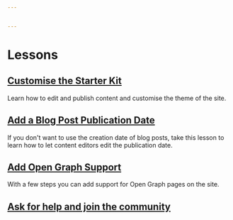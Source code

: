 ```yaml
---


---
```


# Lessons

## [Customise the Starter Kit](1-customize-the-starter-kit.md)

Learn how to edit and publish content and customise the theme of the site.

## [Add a Blog Post Publication Date](2-add-a-blog-post-publication-date/)

If you don't want to use the creation date of blog posts, take this lesson to learn how to let content editors edit the publication date.

## [Add Open Graph Support](3-add-open-graph/)

With a few steps you can add support for Open Graph pages on the site.

## [Ask for help and join the community](4-help-and-community.md)
